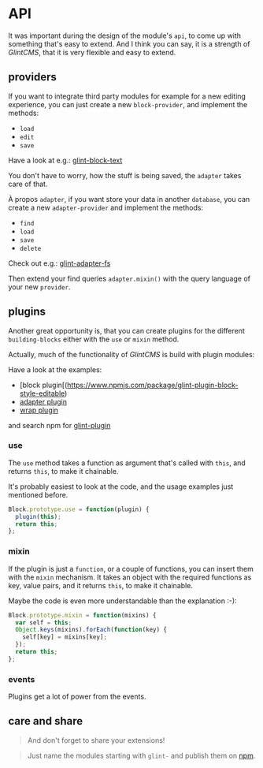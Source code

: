 # API

It was important during the design of the module's `api`, to come up with something that's easy to extend.
And I think you can say, it is a strength of *GlintCMS*, that it is very flexible and easy to extend.

## providers
If you want to integrate third party modules for example for a new editing experience, you can just create a new `block-provider`, and implement the methods:

- `load`
- `edit`
- `save`

Have a look at e.g.: [glint-block-text](https://www.npmjs.com/package/glint-block-text)

You don't have to worry, how the stuff is being saved, the `adapter` takes care of that.


À propos `adapter`, if you want store your data in another `database`, you can create a new `adapter-provider` and implement the methods:

- `find`
- `load`
- `save`
- `delete`

Check out e.g.: [glint-adapter-fs](https://www.npmjs.com/package/glint-adapter-fs)

Then extend your find queries `adapter.mixin()` with the query language of your new `provider`.


## plugins

Another great opportunity is, that you can create plugins for the different `building-blocks` either with the `use` or `mixin` method.

Actually, much of the functionality of *GlintCMS* is build with plugin modules:

Have a look at the examples:

- [block plugin[(https://www.npmjs.com/package/glint-plugin-block-style-editable)
- [adapter plugin](https://www.npmjs.com/package/glint-plugin-adapter-dates)
- [wrap plugin](https://www.npmjs.com/package/glint-plugin-wrap-i18n)


and search npm for [glint-plugin](https://www.npmjs.com/search?q=glint-plugin)


### use

The `use` method takes a function as argument that's called with `this`, and returns `this`, to make it chainable.

It's probably easiest to look at the code, and the usage examples just mentioned before.

```javascript
Block.prototype.use = function(plugin) {
  plugin(this);
  return this;
};
```

### mixin

If the plugin is just a `function`, or a couple of functions, you can insert them with the `mixin` mechanism.
It takes an object with the required functions as key, value pairs, and it returns `this`, to make it chainable.

Maybe the code is even more understandable than the explanation :-):

```javascript
Block.prototype.mixin = function(mixins) {
  var self = this;
  Object.keys(mixins).forEach(function(key) {
    self[key] = mixins[key];
  });
  return this;
};
```

### events

Plugins get a lot of power from the events.


## care and share

> And don't forget to share your extensions!

> Just name the modules starting with `glint-` and publish them on [npm](https://www.npmjs.com).

